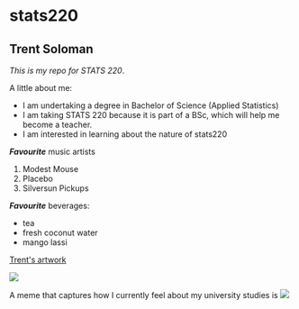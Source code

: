 # stats220

## Trent Soloman

*This is my repo for STATS 220*. 

A little about me:

- I am undertaking a degree in Bachelor of Science (Applied Statistics)
- I am taking STATS 220 because it is part of a BSc, which will help me become a teacher.
- I am interested in learning about the nature of stats220

***Favourite*** music artists

1. Modest Mouse
2. Placebo
3. Silversun Pickups

***Favourite*** beverages:

* tea
* fresh coconut water
* mango lassi

[Trent's artwork](https://artfol.co/a/FEp2Oqu)

![](https://media-be.chewy.com/wp-content/uploads/2025/02/19151253/why-does-my-cat-groom-me.gif)


A meme that captures how I currently feel about my university studies is ![](https://c.tenor.com/8druEACXtX8AAAAd/tenor.gif)
